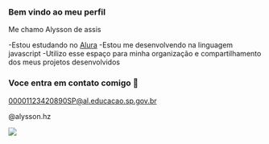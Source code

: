 ### Bem vindo ao meu perfil

Me chamo Alysson de assis

-Estou estudando no [Alura](https://www.alura.com.br)
-Estou me desenvolvendo na linguagem javascript
-Utilizo esse espaço para minha organização e compartilhamento dos meus projetos desenvolvidos

### Voce entra em contato comigo 📧

00001123420890SP@al.educacao.sp.gov.br

@alysson.hz

![](https://media1.tenor.com/m/j4SnPxpq5A4AAAAd/the-rock.gif)
